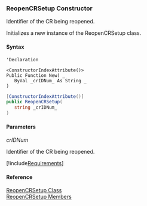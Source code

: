 ﻿### ReopenCRSetup Constructor

Identifier of the CR being reopened.

Initializes a new instance of the ReopenCRSetup class.

#### Syntax

```vbnet
'Declaration

<ConstructorIndexAttribute()>
Public Function New( _
   ByVal _crIDNum_ As String _
)
```

```csharp
[ConstructorIndexAttribute()]
public ReopenCRSetup( 
   string _crIDNum_
)
```

#### Parameters

_crIDNum_

Identifier of the CR being reopened.

[!include[Requirements](../partials/requirements.md)]

#### Reference

[ReopenCRSetup Class](FChoice.Toolkits.Clarify~FChoice.Toolkits.Clarify.Quality.ReopenCRSetup.md)  
[ReopenCRSetup Members](FChoice.Toolkits.Clarify~FChoice.Toolkits.Clarify.Quality.ReopenCRSetup_members.md)